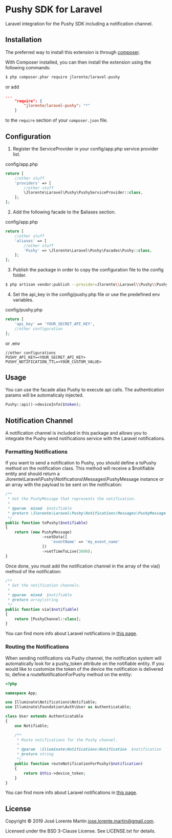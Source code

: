 Pushy SDK for Laravel
=========================
Laravel integration for the Pushy SDK including a notification channel.

## Installation

The preferred way to install this extension is through [composer](http://getcomposer.org/download/).

With Composer installed, you can then install the extension using the following commands:

```bash
$ php composer.phar require jlorente/laravel-pushy
```

or add 

```json
...
    "require": {
        "jlorente/laravel-pushy": "*"
    }
```

to the ```require``` section of your `composer.json` file.

## Configuration

1. Register the ServiceProvider in your config/app.php service provider list.

config/app.php
```php
return [
    //other stuff
    'providers' => [
        //other stuff
        \Jlorente\Laravel\Pushy\PushyServiceProvider::class,
    ];
];
```

2. Add the following facade to the $aliases section.

config/app.php
```php
return [
    //other stuff
    'aliases' => [
        //other stuff
        'Pushy' => \Jlorente\Laravel\Pushy\Facades\Pushy::class,
    ];
];
```

3. Publish the package in order to copy the configuration file to the config folder.

```bash
$ php artisan vendor:publish --provider=Jlorente\\Laravel\\Pushy\\PushyServiceProvider
```

4. Set the api_key in the config/pushy.php file or use the predefined env 
variables.

config/pushy.php
```php
return [
    'api_key' => 'YOUR_SECRET_API_KEY',
    //other configuration
];
```
or 
.env
```
//other configurations
PUSHY_API_KEY=<YOUR_SECRET_API_KEY>
PUSHY_NOTIFICATION_TTL=<YOUR_CUSTOM_VALUE>
```

## Usage

You can use the facade alias Pushy to execute api calls. The authentication 
params will be automaticaly injected.

```php
Pushy::api()->deviceInfo($token);
```

## Notification Channel

A notification channel is included in this package and allows you to integrate 
the Pushy send notifications service with the Laravel notifications.

### Formatting Notifications

If you want to send a notification to Pushy, you should define a toPushy method 
on the notification class. This method will receive a $notifiable entity and 
should return a Jlorente\Laravel\Pushy\Notifications\Messages\PushyMessage instance 
or an array with the payload to be sent on the notification:

```php
/**
 * Get the PushyMessage that represents the notification.
 *
 * @param  mixed  $notifiable
 * @return \Jlorente\Laravel\Pushy\Notifications\Messages\PushyMessage|array
 */
public function toPushy($notifiable)
{
    return (new PushyMessage)
                ->setData([
                    'eventName' => 'my_event_name'
                ])
                ->setTimeToLive(3600);
}
```

Once done, you must add the notification channel in the array of the via() method 
of the notification:

```php
/**
 * Get the notification channels.
 *
 * @param  mixed  $notifiable
 * @return array|string
 */
public function via($notifiable)
{
    return [PushyChannel::class];
}
```

You can find more info about Laravel notifications in [this page](https://laravel.com/docs/5.6/notifications).

### Routing the Notifications

When sending notifications via Pushy channel, the notification system will 
automatically look for a pushy_token attribute on the notifiable entity. If 
you would like to customize the token of the device the notification is delivered to, 
define a routeNotificationForPushy method on the entity:

```php
<?php

namespace App;

use Illuminate\Notifications\Notifiable;
use Illuminate\Foundation\Auth\User as Authenticatable;

class User extends Authenticatable
{
    use Notifiable;

    /**
     * Route notifications for the Pushy channel.
     *
     * @param  \Illuminate\Notifications\Notification  $notification
     * @return string
     */
    public function routeNotificationForPushy($notification)
    {
        return $this->device_token;
    }
}
```

You can find more info about Laravel notifications in [this page](https://laravel.com/docs/5.6/notifications).

## License 
Copyright &copy; 2019 José Lorente Martín <jose.lorente.martin@gmail.com>.

Licensed under the BSD 3-Clause License. See LICENSE.txt for details.
